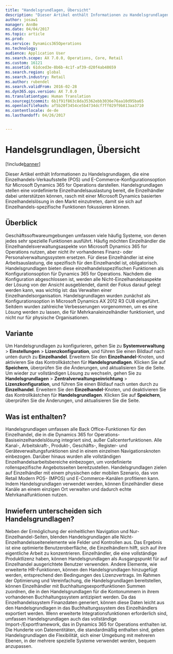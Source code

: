 ```yaml
---
title: "Handelsgrundlagen, Übersicht"
description: "Dieser Artikel enthält Informationen zu Handelsgrundlagen, die eine Einzelhandels-Verkaufsstelle (POS) und E-Commerce-Konfigurationsoption für Microsoft Dynamics 365 for Operations darstellen. Handelsgrundlagen stellen eine vordefinierte Einzelhandelsauslastung bereit, die Einzelhändler dabei unterstützen können, rasch mit einer Microsoft Dynamics basierten Einzelhandelslösung in den Markt einzutreten, damit sie sich auf Einzelhandels-spezifische Funktionen fokussieren können."
author: josaw1
manager: AnnBe
ms.date: 04/04/2017
ms.topic: article
ms.prod: 
ms.service: Dynamics365Operations
ms.technology: 
audience: Application User
ms.search.scope: AX 7.0.0, Operations, Core, Retail
ms.custom: 16121
ms.assetid: 61dced3e-8b6b-4c1f-af39-d20f4ab48659
ms.search.region: global
ms.search.industry: Retail
ms.author: rubendel
ms.search.validFrom: 2016-02-28
ms.dyn365.ops.version: AX 7.0.0
ms.translationtype: Human Translation
ms.sourcegitcommit: 6b1f91f863c8da35362ebb3036e76aa10d95ba65
ms.openlocfilehash: af5b20f3454ce5b4734dcf7ff029f9b813aa3710
ms.contentlocale: de-de
ms.lasthandoff: 04/26/2017


---
```


# <a name="commerce-essentials-overview"></a>Handelsgrundlagen, Übersicht

[!include[banner](includes/banner.md)]


Dieser Artikel enthält Informationen zu Handelsgrundlagen, die eine Einzelhandels-Verkaufsstelle (POS) und E-Commerce-Konfigurationsoption für Microsoft Dynamics 365 for Operations darstellen. Handelsgrundlagen stellen eine vordefinierte Einzelhandelsauslastung bereit, die Einzelhändler dabei unterstützen können, rasch mit einer Microsoft Dynamics basierten Einzelhandelslösung in den Markt einzutreten, damit sie sich auf Einzelhandels-spezifische Funktionen fokussieren können. 

<a name="overview"></a>Überblick
--------

Geschäftssoftwareumgebungen umfassen viele häufig Systeme, von denen jedes sehr spezielle Funktionen ausführt. Häufig möchten Einzelhändler die Einzelhandelsverwaltungsaspekte von Microsoft Dynamics 365 for Operations nutzen, aber nicht ihr vorhandenes Finanz- oder Personalverwaltungssystem ersetzen. Für diese Einzelhändler ist eine Arbeitsauslastung, die spezifisch für den Einzelhandel ist, obligatorisch. Handelsgrundlagen bieten diese einzelhandelsspezifischen Funktionen als Konfigurationsoption für Dynamics 365 for Operations. Nachdem die Konfiguration abgeschlossen ist, werden alle Nicht-Einzelhandelsaspekte der Lösung von der Ansicht ausgeblendet, damit der Fokus darauf gelegt werden kann, was wichtig ist: das Verwalten einer Einzelhandelsorganisation. Handelsgrundlagen wurden zunächst als Konfigurationsoption in Microsoft Dynamics AX 2012 R3 CU8 eingeführt. Seitdem wurden zahlreiche Verbesserungen vorgenommen, um es eine Lösung werden zu lassen, die für Mehrkanaleinzelhändler funktioniert, und nicht nur für physische Organisationen.

## <a name="configuration"></a>Variante
Um Handelsgrundlagen zu konfigurieren, gehen Sie zu **Systemverwaltung** &gt; **Einstellungen** &gt; **Lizenzkonfiguration**, und führen Sie einen Bildlauf nach unten durch zu **Einzelhandel**. Erweitern Sie den **Einzelhandel**-Knoten, und aktivieren Sie das Kontrollkästchen für **Handelsgrundlagen**. Klicken Sie auf **Speichern**, überprüfen Sie die Änderungen, und aktualisieren Sie die Seite. Um wieder zur vollständigen Lösung zu wechseln, gehen Sie zu **Handelsgrundlagen** &gt; **Zentralverwaltungseinrichtung** &gt; **Lizenzkonfiguration**, und führen Sie einen Bildlauf nach unten durch zu **Einzelhandel**. Erweitern Sie den **Einzelhandel**-Knoten, und deaktivieren Sie das Kontrollkästchen für **Handelsgrundlagen**. Klicken Sie auf **Speichern**, überprüfen Sie die Änderungen, und aktualisieren Sie die Seite.

## <a name="what-is-included"></a>Was ist enthalten?
Handelsgrundlagen umfassen alle Back Office-Funktionen für den Einzelhandel, die in die Dynamics 365 for Operations-Basiseinzelhandelslösung integriert sind, außer Callcenterfunktionen. Alle Kanal-, Arbeitskraft-, Produkt-, Geschäfts-, Register- und Geräteverwaltungsfunktionen sind in einem einzelnen Navigationsknoten einbezogen. Darüber hinaus wurden alle vollständigen Einzelhandelsarbeitsbereiche einbezogen, um vordefinierte rollenspezifische Angebotsseiten bereitzustellen. Handelsgrundlagen zielen auf Einzelhändler mit einem physischen oder mobilen Szenario, das von Retail Modern POS- (MPOS) und E-Commerce-Kanälen profitieren kann. Indem Handelsgrundlagen verwendet werden, können Einzelhändler diese Kanäle an einem einzigen Ort verwalten und dadurch echte Mehrkanalfunktionen nutzen.

## <a name="how-is-commerce-essentials-different"></a>Inwiefern unterscheiden sich Handelsgrundlagen?
Neben der Ermöglichung der einheitlichen Navigation und Nur-Einzelhandel-Seiten, blenden Handelsgrundlagen alle Nicht-Einzelhandelsseitenelemente wie Felder und Kontrollen aus. Das Ergebnis ist eine optimierte Benutzeroberfläche, die Einzelhändlern hilft, sich auf ihre eigentliche Arbeit zu konzentrieren. Einzelhändler, die eine vollständige Produktlizenz haben, können Handelsgrundlagen als Ausgangspunkt für auf Einzelhandel ausgerichtete Benutzer verwenden. Andere Elemente, wie erweiterte HR-Funktionen, können den Handelsgrundlagen hinzugefügt werden, entsprechend den Bedingungen des Lizenzvertrags. Im Rahmen der Optimierung und Vereinfachung, die Handelsgrundlagen bereitstellen, können Einzelhändler mit Buchhaltungsexportfunktionen Summen zuordnen, die in den Handelsgrundlagen für die Kontonummern in ihrem vorhandenen Buchhaltungssystem antizipiert werden. Da das Einzelhandelssystem Finanzdaten generiert, können diese Daten leicht aus den Handelsgrundlagen in das Buchhaltungssystem des Einzelhändlers exportiert werden. Wenn erweiterte Integrationsfunktionen erforderlich sind, umfassen Handelsgrundlagen auch das vollständige Import-/Exportframework, das in Dynamics 365 for Operations enthalten ist. Die Hunderte von Datenentitäten, die standardmäßig enthalten sind, geben Handelsgrundlagen die Flexibilität, sich einer Umgebung mit mehreren Ebenen, in der mehrere spezielle Systeme verwendet werden, bequem anzupassen.




